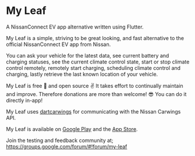 # My Leaf

A NissanConnect EV app alternative written using Flutter.

My Leaf is a simple, striving to be great looking, and fast alternative to the official NissanConnect EV app from Nissan.

You can ask your vehicle for the latest data, see current battery and charging statuses, see the current climate control state, start or stop climate control remotely, remotely start charging, scheduling climate control and charging, lastly retrieve the last known location of your vehicle.

My Leaf is free 🎉 and open source ✌️ It takes effort to continually maintain and improve. Therefore donations are more than welcome! 😎 You can do it directly in-app!

My Leaf uses [dartcarwings](https://gitlab.com/tobiaswkjeldsen/dartcarwings) for communicating with the Nissan Carwings API.

My Leaf is available on [Google Play](https://play.google.com/store/apps/details?id=dk.kjeldsen.carwingsflutter) and the [App Store](https://itunes.apple.com/us/app/my-leaf-for-nissan-ev/id1436701776).

Join the testing and feedback community at;
https://groups.google.com/forum/#!forum/my-leaf
